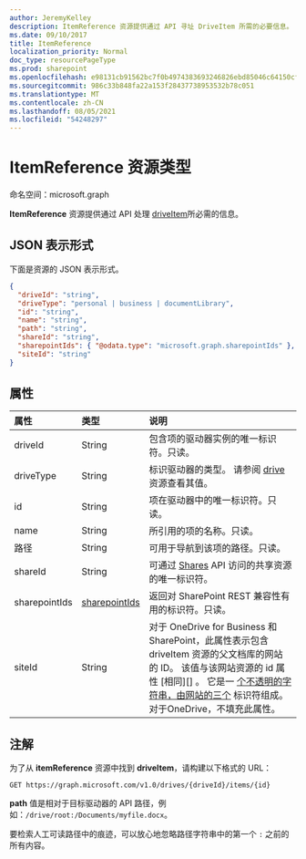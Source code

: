 ```yaml
---
author: JeremyKelley
description: ItemReference 资源提供通过 API 寻址 DriveItem 所需的必要信息。
ms.date: 09/10/2017
title: ItemReference
localization_priority: Normal
doc_type: resourcePageType
ms.prod: sharepoint
ms.openlocfilehash: e98131cb91562bc7f0b4974383693246826ebd85046c64150cffa4d398d4a932
ms.sourcegitcommit: 986c33b848fa22a153f28437738953532b78c051
ms.translationtype: MT
ms.contentlocale: zh-CN
ms.lasthandoff: 08/05/2021
ms.locfileid: "54248297"
---
```

# <a name="itemreference-resource-type"></a>ItemReference 资源类型

命名空间：microsoft.graph

**ItemReference** 资源提供通过 API 处理 [driveItem](driveitem.md)所必需的信息。

## <a name="json-representation"></a>JSON 表示形式

下面是资源的 JSON 表示形式。

<!-- {
  "blockType": "resource",
  "optionalProperties": [ "path", "shareId", "sharepointIds" ],
  "@odata.type": "microsoft.graph.itemReference"
}-->

```json
{
  "driveId": "string",
  "driveType": "personal | business | documentLibrary",
  "id": "string",
  "name": "string",
  "path": "string",
  "shareId": "string",
  "sharepointIds": { "@odata.type": "microsoft.graph.sharepointIds" },
  "siteId": "string"
}
```

## <a name="properties"></a>属性

| 属性      | 类型              | 说明
|:--------------|:------------------|:-----------------------------------------
| driveId       | String            | 包含项的驱动器实例的唯一标识符。只读。
| driveType     | String            | 标识驱动器的类型。 请参阅 [drive][] 资源查看其值。
| id            | String            | 项在驱动器中的唯一标识符。只读。
| name          | String            | 所引用的项的名称。只读。
| 路径          | String            | 可用于导航到该项的路径。只读。
| shareId       | String            | 可通过 [Shares][] API 访问的共享资源的唯一标识符。
| sharepointIds | [sharepointIds][] | 返回对 SharePoint REST 兼容性有用的标识符。只读。
| siteId        | String            | 对于 OneDrive for Business 和 SharePoint，此属性表示包含 driveItem 资源的父文档库的网站的 ID。 该值与该网站资源的 id 属性 [相同][] 。 它是一 [个不透明的字符串，由网站的三个](/graph/api/resources/site?view=graph-rest-beta&preserve-view=true#id-property) 标识符组成。 <br>对于OneDrive，不填充此属性。

[drive]: ../resources/drive.md
[sharepointIds]: ../resources/sharepointids.md
[Shares]: ../api/shares-get.md
[site]: ../resources/site.md

## <a name="remarks"></a>注解

为了从 **itemReference** 资源中找到 **driveItem**，请构建以下格式的 URL：

```http
GET https://graph.microsoft.com/v1.0/drives/{driveId}/items/{id}
```

**path** 值是相对于目标驱动器的 API 路径，例如：`/drive/root:/Documents/myfile.docx`。

要检索人工可读路径中的痕迹，可以放心地忽略路径字符串中的第一个 `:` 之前的所有内容。

<!-- uuid: 8fcb5dbc-d5aa-4681-8e31-b001d5168d79
2015-10-25 14:57:30 UTC -->
<!-- {
  "type": "#page.annotation",
  "description": "ItemReference returns a pointer to another item.",
  "section": "documentation",
  "tocPath&quot;: &quot;Resources/ItemReference"
} -->


